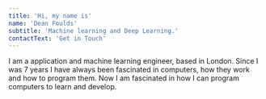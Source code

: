 ```yaml
---
title: 'Hi, my name is'
name: 'Dean Foulds'
subtitle: 'Machine learning and Deep Learning.'
contactText: 'Get in Touch'
---
```


I am a application and machine learning engineer, based in London. Since I was 7 years I have always been fascinated in computers, how they work and how to program them. Now I am fascinated in how I can program computers to learn and develop.

